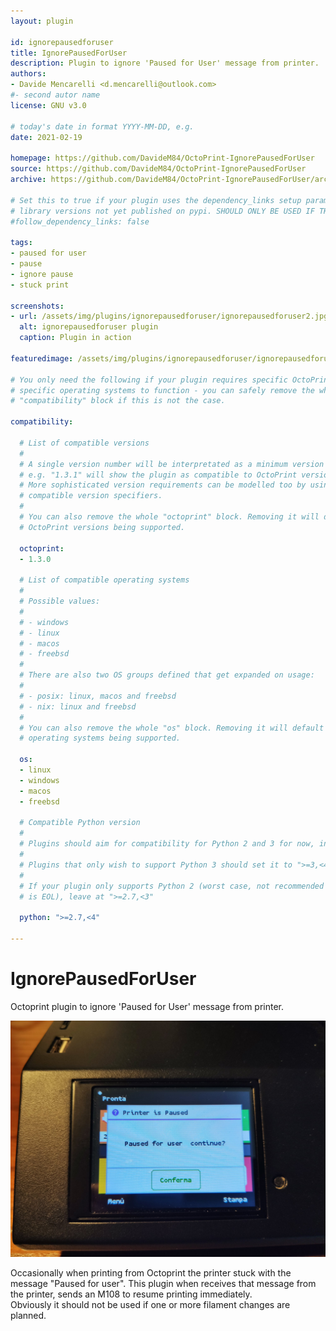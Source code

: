 ```yaml
---
layout: plugin

id: ignorepausedforuser
title: IgnorePausedForUser
description: Plugin to ignore 'Paused for User' message from printer.
authors:
- Davide Mencarelli <d.mencarelli@outlook.com>
#- second autor name
license: GNU v3.0

# today's date in format YYYY-MM-DD, e.g.
date: 2021-02-19

homepage: https://github.com/DavideM84/OctoPrint-IgnorePausedForUser
source: https://github.com/DavideM84/OctoPrint-IgnorePausedForUser
archive: https://github.com/DavideM84/OctoPrint-IgnorePausedForUser/archive/main.zip

# Set this to true if your plugin uses the dependency_links setup parameter to include
# library versions not yet published on pypi. SHOULD ONLY BE USED IF THERE IS NO OTHER OPTION!
#follow_dependency_links: false

tags:
- paused for user
- pause
- ignore pause
- stuck print

screenshots:
- url: /assets/img/plugins/ignorepausedforuser/ignorepausedforuser2.jpg
  alt: ignorepausedforuser plugin
  caption: Plugin in action

featuredimage: /assets/img/plugins/ignorepausedforuser/ignorepausedforuser.jpg

# You only need the following if your plugin requires specific OctoPrint versions or
# specific operating systems to function - you can safely remove the whole
# "compatibility" block if this is not the case.

compatibility:

  # List of compatible versions
  #
  # A single version number will be interpretated as a minimum version requirement,
  # e.g. "1.3.1" will show the plugin as compatible to OctoPrint versions 1.3.1 and up.
  # More sophisticated version requirements can be modelled too by using PEP440
  # compatible version specifiers.
  #
  # You can also remove the whole "octoprint" block. Removing it will default to all
  # OctoPrint versions being supported.

  octoprint:
  - 1.3.0

  # List of compatible operating systems
  #
  # Possible values:
  #
  # - windows
  # - linux
  # - macos
  # - freebsd
  #
  # There are also two OS groups defined that get expanded on usage:
  #
  # - posix: linux, macos and freebsd
  # - nix: linux and freebsd
  #
  # You can also remove the whole "os" block. Removing it will default to all
  # operating systems being supported.

  os:
  - linux
  - windows
  - macos
  - freebsd

  # Compatible Python version
  #
  # Plugins should aim for compatibility for Python 2 and 3 for now, in which case the value should be ">=2.7,<4".
  #
  # Plugins that only wish to support Python 3 should set it to ">=3,<4".
  #
  # If your plugin only supports Python 2 (worst case, not recommended for newly developed plugins since Python 2
  # is EOL), leave at ">=2.7,<3"

  python: ">=2.7,<4"

---
```


# IgnorePausedForUser

Octoprint plugin to ignore 'Paused for User' message from printer.  

![screenshot](/assets/img/plugins/ignorepausedforuser/ignorepausedforuser.jpg)  

Occasionally when printing from Octoprint the printer stuck with the message "Paused for user".
This plugin when receives that message from the printer, sends an M108 to resume printing immediately.  
Obviously it should not be used if one or more filament changes are planned.
